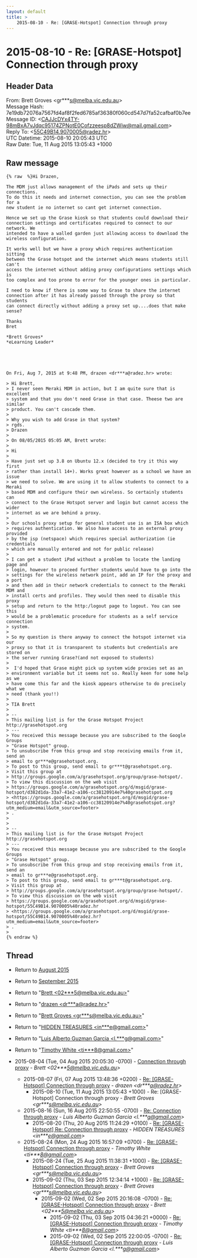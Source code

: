 ```yaml
---
layout: default
title: >
    2015-08-10 - Re: [GRASE-Hotspot] Connection through proxy
---
```


# 2015-08-10 - Re: [GRASE-Hotspot] Connection through proxy

## Header Data

From: Brett Groves \<gr***s@melba.vic.edu.au\><br>
Message Hash: 7e19db72076a7567fd4af8f2fed6785af36380f060cd547d7fa52cafbaf0b7ee<br>
Message ID: \<CAJJcDYx4TY-98mBxA7vJdqc95174ZPNotE0Cofzzeesp8dZWiw@mail.gmail.com\><br>
Reply To: \<55C49B14.9070005@radez.hr\><br>
UTC Datetime: 2015-08-10 20:05:43 UTC<br>
Raw Date: Tue, 11 Aug 2015 13:05:43 +1000<br>

## Raw message

```
{% raw  %}Hi Drazen,

The MDM just allows management of the iPads and sets up their connections.
To do this it needs and internet connection, you can see the problem for a
new student ie no internet so cant get internet connection.

Hence we set up the Grase kiosk so that students could download their
connection settings and certificates required to connect to our network. We
intended to have a walled garden just allowing access to download the
wireless configuration.

It works well but we have a proxy which requires authentication sitting
between the Grase hotspot and the internet which means students still can't
access the internet without adding proxy configurations settings which is
too complex and too prone to error for the younger ones in particular.

I need to know if there is some way to Grase to share the internet
connection after it has already passed through the proxy so that students
can connect directly without adding a proxy set up....does that make sense?

Thanks
Bret

*Brett Groves*
*eLearning Leader*





On Fri, Aug 7, 2015 at 9:48 PM, drazen <dr***a@radez.hr> wrote:

> Hi Brett,
> I never seen Meraki MDM in action, but I am quite sure that is excellent
> system and that you don't need Grase in that case. Theese two are similar
> product. You can't cascade them.
>
> Why you wish to add Grase in that system?
> rgds.
> Drazen
>
> On 08/05/2015 05:05 AM, Brett wrote:
>
> Hi
>
> Have just set up 3.8 on Ubuntu 12.x (decided to try it this way first
> rather than install 14+). Works great however as a school we have an issue
> we need to solve. We are using it to allow students to connect to a Meraki
> based MDM and configure their own wireless. So certainly students can
> connect to the Grase Hotspot server and login but cannot access the wider
> internet as we are behind a proxy.
>
> Our schools proxy setup for general student use is an ISA box which
> requires authentication. We also have access to an external proxy provided
> by the isp (netspace) which requires special authorization (ie credentials
> which are manually entered and not for public release)
>
> I can get a student iPad without a problem to locate the landing page and
> login, however to proceed further students would have to go into the
> settings for the wireless network point, add an IP for the proxy and a port
> and then add in their network credentials to connect to the Meraki MDM and
> install certs and profiles. They would then need to disable this proxy
> setup and return to the http:/logout page to logout. You can see this
> would be a problematic procedure for students as a self service connection
> system.
>
> So my question is there anyway to connect the hotspot internet via our
> proxy so that it is transparent to students but credentials are stored on
> the server running Grase?(and not exposed to students)
>
>  I'd hoped that Grase might pick up system wide proxies set as an
> environment variable but it seems not so. Really keen for some help as we
> have come this far and the kiosk appears otherwise to do precisely what we
> need (thank you!!)
>
> TIA Brett
>
> --
> This mailing list is for the Grase Hotspot Project http://grasehotspot.org
> ---
> You received this message because you are subscribed to the Google Groups
> "Grase Hotspot" group.
> To unsubscribe from this group and stop receiving emails from it, send an
> email to gr***e@grasehotspot.org.
> To post to this group, send email to gr***t@grasehotspot.org.
> Visit this group at
> http://groups.google.com/a/grasehotspot.org/group/grase-hotspot/.
> To view this discussion on the web visit
> https://groups.google.com/a/grasehotspot.org/d/msgid/grase-hotspot/d382d1da-33a7-41e2-a106-cc38120914e7%40grasehotspot.org
> <https://groups.google.com/a/grasehotspot.org/d/msgid/grase-hotspot/d382d1da-33a7-41e2-a106-cc38120914e7%40grasehotspot.org?utm_medium=email&utm_source=footer>
> .
>
>
> --
> This mailing list is for the Grase Hotspot Project http://grasehotspot.org
> ---
> You received this message because you are subscribed to the Google Groups
> "Grase Hotspot" group.
> To unsubscribe from this group and stop receiving emails from it, send an
> email to gr***e@grasehotspot.org.
> To post to this group, send email to gr***t@grasehotspot.org.
> Visit this group at
> http://groups.google.com/a/grasehotspot.org/group/grase-hotspot/.
> To view this discussion on the web visit
> https://groups.google.com/a/grasehotspot.org/d/msgid/grase-hotspot/55C49B14.9070005%40radez.hr
> <https://groups.google.com/a/grasehotspot.org/d/msgid/grase-hotspot/55C49B14.9070005%40radez.hr?utm_medium=email&utm_source=footer>
> .
>
{% endraw %}
```

## Thread

+ Return to [August 2015](/archive/2015/08)
+ Return to [September 2015](/archive/2015/09)

+ Return to "[Brett <02***5<span>@</span>melba.vic.edu.au>](/authors/02___5_at_melba_vic_edu_au)"
+ Return to "[drazen <dr***a<span>@</span>radez.hr>](/authors/dr___a_at_radez_hr)"
+ Return to "[Brett Groves <gr***s<span>@</span>melba.vic.edu.au>](/authors/gr___s_at_melba_vic_edu_au)"
+ Return to "[HIDDEN TREASURES <in***e<span>@</span>gmail.com>](/authors/in___e_at_gmail_com)"
+ Return to "[Luis Alberto Guzman Garcia <l.***g<span>@</span>gmail.com>](/authors/l____g_at_gmail_com)"
+ Return to "[Timothy White <ti***8<span>@</span>gmail.com>](/authors/ti___8_at_gmail_com)"

+ 2015-08-04 (Tue, 04 Aug 2015 20:05:30 -0700) - [Connection through proxy](/archive/2015/08/c620410473ce8429953b62f30d391ea4da2dd9c50b3931d1854551e63f49b5f5) - _Brett \<02***5@melba.vic.edu.au\>_
  + 2015-08-07 (Fri, 07 Aug 2015 13:48:36 +0200) - [Re: [GRASE-Hotspot] Connection through proxy](/archive/2015/08/233702ea7a7b1f4e27c4eb9330ea36683e895f762a7ddd479a52d67578ca1e19) - _drazen \<dr***a@radez.hr\>_
    + 2015-08-10 (Tue, 11 Aug 2015 13:05:43 +1000) - Re: [GRASE-Hotspot] Connection through proxy - _Brett Groves \<gr***s@melba.vic.edu.au\>_
  + 2015-08-16 (Sun, 16 Aug 2015 22:50:55 -0700) - [Re: Connection through proxy](/archive/2015/08/0fe3231c7434204f7b7b2c6480d6a7d509143e2b2108f78ae3e7139a7253be53) - _Luis Alberto Guzman Garcia \<l.***g@gmail.com\>_
    + 2015-08-20 (Thu, 20 Aug 2015 11:24:29 +0100) - [Re: [GRASE-Hotspot] Re: Connection through proxy](/archive/2015/08/8737dfbd2b12befef9057104d091377931ea197afe80c3a8309204165f7dff25) - _HIDDEN TREASURES \<in***e@gmail.com\>_
  + 2015-08-24 (Mon, 24 Aug 2015 16:57:09 +0700) - [Re: [GRASE-Hotspot] Connection through proxy](/archive/2015/08/e06fc7646e7eebeae560d275efb8104b0e9751ab4a479cb1841553b49d8db0dc) - _Timothy White \<ti***8@gmail.com\>_
    + 2015-08-24 (Tue, 25 Aug 2015 11:38:31 +1000) - [Re: [GRASE-Hotspot] Connection through proxy](/archive/2015/08/5ce52ab49fb6bf09c9c1c339a4e6aafd5db2e48701dca760d92eed71a524e9c5) - _Brett Groves \<gr***s@melba.vic.edu.au\>_
    + 2015-09-02 (Thu, 03 Sep 2015 12:34:14 +1000) - [Re: [GRASE-Hotspot] Connection through proxy](/archive/2015/09/22bcf5300b1728d736472571d594a6810f6bb46ec4b853c220901f560aaa7243) - _Brett Groves \<gr***s@melba.vic.edu.au\>_
      + 2015-09-02 (Wed, 02 Sep 2015 20:16:08 -0700) - [Re: [GRASE-Hotspot] Connection through proxy](/archive/2015/09/fed9e34a885610d35a6ad661a8bfb128212ab39dc8a223b9039be2b0bbcb1539) - _Brett \<02***5@melba.vic.edu.au\>_
        + 2015-09-02 (Thu, 03 Sep 2015 04:36:21 +0000) - [Re: [GRASE-Hotspot] Connection through proxy](/archive/2015/09/154c57e0f5c53996816322484bead3ada9c067b8a67e0abcc48e88dcbe0260d1) - _Timothy White \<ti***8@gmail.com\>_
        + 2015-09-02 (Wed, 02 Sep 2015 22:00:05 -0700) - [Re: [GRASE-Hotspot] Connection through proxy](/archive/2015/09/d900aa4ce80ec9b51c04d5463ba77d17f314edc89fa8f9d753ced7cf19bb009f) - _Luis Alberto Guzman Garcia \<l.***g@gmail.com\>_

